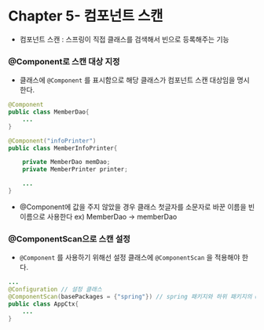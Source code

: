 # Chapter 5- 컴포넌트 스캔

- 컴포넌트 스캔 : 스프링이 직접 클래스를 검색해서 빈으로 등록해주는 기능

 ### @Component로 스캔 대상 지정

 - 클래스에 `@Component` 를 표시함으로 해당 클래스가 컴포넌트 스캔 대상임을 명시한다.

```java
@Component
public class MemberDao{
    ...
}
 ```
```java
@Component("infoPrinter")
public class MemberInfoPrinter{

    private MemberDao memDao;
    private MemberPrinter printer;

    ...
}
 ```
 - @Component에 값을 주지 않았을 경우 클래스 첫글자를 소문자로 바꾼 이름을 빈 이름으로 사용한다 ex) MemberDao -> memberDao

### @ComponentScan으로 스캔 설정

- `@Component` 를 사용하기 위해선 설정 클래스에 `@ComponentScan` 을 적용해야 한다.

```java
...
@Configuration // 설정 클래스
@ComponentScan(basePackages = {"spring"}) // spring 패키지와 하위 패키지의 @Component를 스캔한다
public class AppCtx{
    ...
}
```


